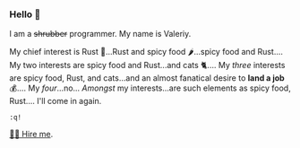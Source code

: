 ### Hello 👋

I am a ~~shrubber~~ programmer. My name is Valeriy.

My chief interest is Rust 🦀...Rust and spicy food 🌶️...spicy food and Rust.... My two interests are spicy food and Rust...and cats 🐈.... My *three* interests are spicy food, Rust, and cats...and an almost fanatical desire to **land a job** 💰.... My *four*...no... *Amongst* my interests...are such elements as spicy food, Rust.... I'll come in again.

`:q!`

[🧑‍💻 Hire me](https://github.com/vvv/cv).

<!--
**vvv/vvv** is a ✨ _special_ ✨ repository because its `README.md` (this file) appears on your GitHub profile.

Here are some ideas to get you started:

- 🔭 I’m currently working on ...
- 🌱 I’m currently learning ...
- 👯 I’m looking to collaborate on ...
- 🤔 I’m looking for help with ...
- 💬 Ask me about ...
- 📫 How to reach me: ...
- 😄 Pronouns: ...
- ⚡ Fun fact: ...
-->
